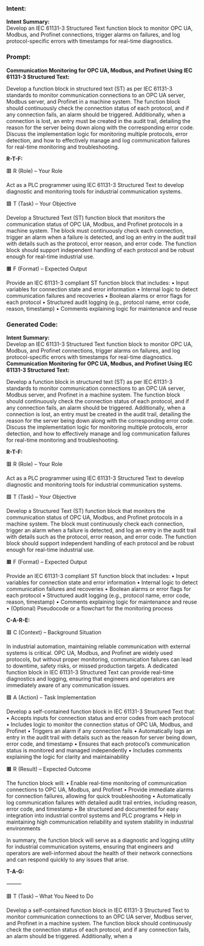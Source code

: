 ### Intent:
**Intent Summary:**  
Develop an IEC 61131-3 Structured Text function block to monitor OPC UA, Modbus, and Profinet connections, trigger alarms on failures, and log protocol-specific errors with timestamps for real-time diagnostics.

### Prompt:
**Communication Monitoring for OPC UA, Modbus, and Profinet Using IEC 61131-3 Structured Text:**

Develop a function block in structured text (ST) as per IEC 61131-3 standards to monitor communication connections to an OPC UA server, Modbus server, and Profinet in a machine system. The function block should continuously check the connection status of each protocol, and if any connection fails, an alarm should be triggered. Additionally, when a connection is lost, an entry must be created in the audit trail, detailing the reason for the server being down along with the corresponding error code. Discuss the implementation logic for monitoring multiple protocols, error detection, and how to effectively manage and log communication failures for real-time monitoring and troubleshooting.

**R-T-F:**

🟥 R (Role) – Your Role

Act as a PLC programmer using IEC 61131-3 Structured Text to develop diagnostic and monitoring tools for industrial communication systems.

🟩 T (Task) – Your Objective

Develop a Structured Text (ST) function block that monitors the communication status of OPC UA, Modbus, and Profinet protocols in a machine system. The block must continuously check each connection, trigger an alarm when a failure is detected, and log an entry in the audit trail with details such as the protocol, error reason, and error code. The function block should support independent handling of each protocol and be robust enough for real-time industrial use.

🟧 F (Format) – Expected Output

Provide an IEC 61131-3 compliant ST function block that includes:
	•	Input variables for connection state and error information
	•	Internal logic to detect communication failures and recoveries
	•	Boolean alarms or error flags for each protocol
	•	Structured audit logging (e.g., protocol name, error code, reason, timestamp)
	•	Comments explaining logic for maintenance and reuse

### Generated Code:
**Intent Summary:**  
Develop an IEC 61131-3 Structured Text function block to monitor OPC UA, Modbus, and Profinet connections, trigger alarms on failures, and log protocol-specific errors with timestamps for real-time diagnostics.
**Communication Monitoring for OPC UA, Modbus, and Profinet Using IEC 61131-3 Structured Text:**

Develop a function block in structured text (ST) as per IEC 61131-3 standards to monitor communication connections to an OPC UA server, Modbus server, and Profinet in a machine system. The function block should continuously check the connection status of each protocol, and if any connection fails, an alarm should be triggered. Additionally, when a connection is lost, an entry must be created in the audit trail, detailing the reason for the server being down along with the corresponding error code. Discuss the implementation logic for monitoring multiple protocols, error detection, and how to effectively manage and log communication failures for real-time monitoring and troubleshooting.

**R-T-F:**

🟥 R (Role) – Your Role

Act as a PLC programmer using IEC 61131-3 Structured Text to develop diagnostic and monitoring tools for industrial communication systems.

🟩 T (Task) – Your Objective

Develop a Structured Text (ST) function block that monitors the communication status of OPC UA, Modbus, and Profinet protocols in a machine system. The block must continuously check each connection, trigger an alarm when a failure is detected, and log an entry in the audit trail with details such as the protocol, error reason, and error code. The function block should support independent handling of each protocol and be robust enough for real-time industrial use.

🟧 F (Format) – Expected Output

Provide an IEC 61131-3 compliant ST function block that includes:
	•	Input variables for connection state and error information
	•	Internal logic to detect communication failures and recoveries
	•	Boolean alarms or error flags for each protocol
	•	Structured audit logging (e.g., protocol name, error code, reason, timestamp)
	•	Comments explaining logic for maintenance and reuse
	•	(Optional) Pseudocode or a flowchart for the monitoring process

**C-A-R-E:**

🟥 C (Context) – Background Situation

In industrial automation, maintaining reliable communication with external systems is critical. OPC UA, Modbus, and Profinet are widely used protocols, but without proper monitoring, communication failures can lead to downtime, safety risks, or missed production targets. A dedicated function block in IEC 61131-3 Structured Text can provide real-time diagnostics and logging, ensuring that engineers and operators are immediately aware of any communication issues.

🟩 A (Action) – Task Implementation

Develop a self-contained function block in IEC 61131-3 Structured Text that:
	•	Accepts inputs for connection status and error codes from each protocol
	•	Includes logic to monitor the connection status of OPC UA, Modbus, and Profinet
	•	Triggers an alarm if any connection fails
	•	Automatically logs an entry in the audit trail with details such as the reason for server being down, error code, and timestamp
	•	Ensures that each protocol’s communication status is monitored and managed independently
	•	Includes comments explaining the logic for clarity and maintainability

🟧 R (Result) – Expected Outcome

The function block will:
	•	Enable real-time monitoring of communication connections to OPC UA, Modbus, and Profinet
	•	Provide immediate alarms for connection failures, allowing for quick troubleshooting
	•	Automatically log communication failures with detailed audit trail entries, including reason, error code, and timestamp
	•	Be structured and documented for easy integration into industrial control systems and PLC programs
	•	Help in maintaining high communication reliability and system stability in industrial environments

In summary, the function block will serve as a diagnostic and logging utility for industrial communication systems, ensuring that engineers and operators are well-informed about the health of their network connections and can respond quickly to any issues that arise.

**T-A-G:**

⸻

🟥 T (Task) – What You Need to Do

Develop a self-contained function block in IEC 61131-3 Structured Text to monitor communication connections to an OPC UA server, Modbus server, and Profinet in a machine system. The function block should continuously check the connection status of each protocol, and if any connection fails, an alarm should be triggered. Additionally, when a
